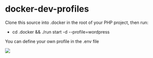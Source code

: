 # docker-dev-profiles

Clone this source into .docker in the root of your PHP project, then run:
- cd .docker && ./run start -d --profile=wordpress

You can define your own profile in the .env file

<a href="https://www.buymeacoffee.com/imtim"><img src="https://img.buymeacoffee.com/button-api/?text=Buy me a coffee&emoji=&slug=imtim&button_colour=40DCA5&font_colour=ffffff&font_family=Cookie&outline_colour=000000&coffee_colour=FFDD00" /></a>
